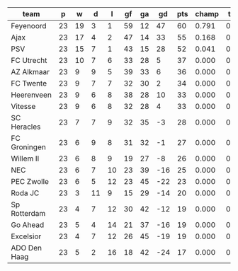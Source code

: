 |     team     | p  | w  | d  | l  | gf | ga | gd  | pts | champ | top2  | top3  | top4  |  5-7  | bot4  | bot3  | bot2  |
|--------------|----|----|----|----|----|----|-----|-----|-------|-------|-------|-------|-------|-------|-------|-------|
| Feyenoord    | 23 | 19 |  3 |  1 | 59 | 12 |  47 |  60 | 0.791 | 0.967 | 1.000 | 1.000 | 0.000 | 0.000 | 0.000 | 0.000|
| Ajax         | 23 | 17 |  4 |  2 | 47 | 14 |  33 |  55 | 0.168 | 0.742 | 1.000 | 1.000 | 0.000 | 0.000 | 0.000 | 0.000|
| PSV          | 23 | 15 |  7 |  1 | 43 | 15 |  28 |  52 | 0.041 | 0.291 | 0.998 | 1.000 | 0.000 | 0.000 | 0.000 | 0.000|
| FC Utrecht   | 23 | 10 |  7 |  6 | 33 | 28 |   5 |  37 | 0.000 | 0.000 | 0.001 | 0.337 | 0.561 | 0.000 | 0.000 | 0.000|
| AZ Alkmaar   | 23 |  9 |  9 |  5 | 39 | 33 |   6 |  36 | 0.000 | 0.000 | 0.001 | 0.364 | 0.557 | 0.000 | 0.000 | 0.000|
| FC Twente    | 23 |  9 |  7 |  7 | 32 | 30 |   2 |  34 | 0.000 | 0.000 | 0.000 | 0.064 | 0.500 | 0.000 | 0.000 | 0.000|
| Heerenveen   | 23 |  9 |  6 |  8 | 38 | 28 |  10 |  33 | 0.000 | 0.000 | 0.000 | 0.156 | 0.639 | 0.000 | 0.000 | 0.000|
| Vitesse      | 23 |  9 |  6 |  8 | 32 | 28 |   4 |  33 | 0.000 | 0.000 | 0.000 | 0.073 | 0.544 | 0.000 | 0.000 | 0.000|
| SC Heracles  | 23 |  7 |  7 |  9 | 32 | 35 |  -3 |  28 | 0.000 | 0.000 | 0.000 | 0.002 | 0.059 | 0.020 | 0.007 | 0.002|
| FC Groningen | 23 |  6 |  9 |  8 | 31 | 32 |  -1 |  27 | 0.000 | 0.000 | 0.000 | 0.006 | 0.115 | 0.010 | 0.003 | 0.000|
| Willem II    | 23 |  6 |  8 |  9 | 19 | 27 |  -8 |  26 | 0.000 | 0.000 | 0.000 | 0.000 | 0.012 | 0.086 | 0.037 | 0.014|
| NEC          | 23 |  6 |  7 | 10 | 23 | 39 | -16 |  25 | 0.000 | 0.000 | 0.000 | 0.000 | 0.011 | 0.148 | 0.074 | 0.030|
| PEC Zwolle   | 23 |  6 |  5 | 12 | 23 | 45 | -22 |  23 | 0.000 | 0.000 | 0.000 | 0.000 | 0.001 | 0.437 | 0.289 | 0.162|
| Roda JC      | 23 |  3 | 11 |  9 | 15 | 29 | -14 |  20 | 0.000 | 0.000 | 0.000 | 0.000 | 0.000 | 0.584 | 0.406 | 0.246|
| Sp Rotterdam | 23 |  4 |  7 | 12 | 30 | 42 | -12 |  19 | 0.000 | 0.000 | 0.000 | 0.000 | 0.001 | 0.408 | 0.268 | 0.151|
| Go Ahead     | 23 |  5 |  4 | 14 | 21 | 37 | -16 |  19 | 0.000 | 0.000 | 0.000 | 0.000 | 0.000 | 0.723 | 0.573 | 0.379|
| Excelsior    | 23 |  4 |  7 | 12 | 26 | 45 | -19 |  19 | 0.000 | 0.000 | 0.000 | 0.000 | 0.000 | 0.737 | 0.598 | 0.423|
| ADO Den Haag | 23 |  5 |  2 | 16 | 18 | 42 | -24 |  17 | 0.000 | 0.000 | 0.000 | 0.000 | 0.000 | 0.848 | 0.745 | 0.592|
